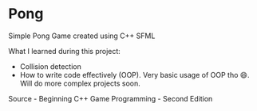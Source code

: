 # Pong
 Simple Pong Game created using C++ SFML

 What I learned during this project:
 - Collision detection
 - How to write code effectively (OOP). Very basic usage of OOP tho 😄. Will do more complex projects soon.

Source - Beginning C++ Game Programming - Second Edition
